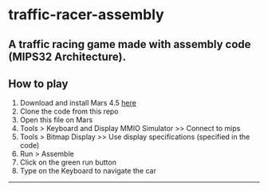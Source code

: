 # traffic-racer-assembly
A traffic racing game made with assembly code (MIPS32 Architecture).
---
## How to play
1. Download and install Mars 4.5 [here](http://courses.missouristate.edu/kenvollmar/mars/)
2. Clone the code from this repo
3. Open this file on Mars
4. Tools > Keyboard and Display MMIO Simulator >> Connect to mips
5. Tools > Bitmap Display >> Use display specifications (specified in the code)
6. Run > Assemble
7. Click on the green run button
8. Type on the Keyboard to navigate the car
---
